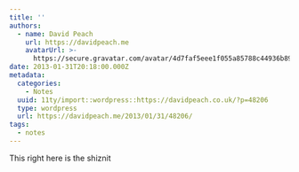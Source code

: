 ```yaml
---
title: ''
authors:
  - name: David Peach
    url: https://davidpeach.me
    avatarUrl: >-
      https://secure.gravatar.com/avatar/4d7faf5eee1f055a85788c44936b8995eaab6dfb004e7854ec747ccb272e91ee?s=96&d=mm&r=g
date: 2013-01-31T20:18:00.000Z
metadata:
  categories:
    - Notes
  uuid: 11ty/import::wordpress::https://davidpeach.co.uk/?p=48206
  type: wordpress
  url: https://davidpeach.me/2013/01/31/48206/
tags:
  - notes
---
```

This right here is the shiznit